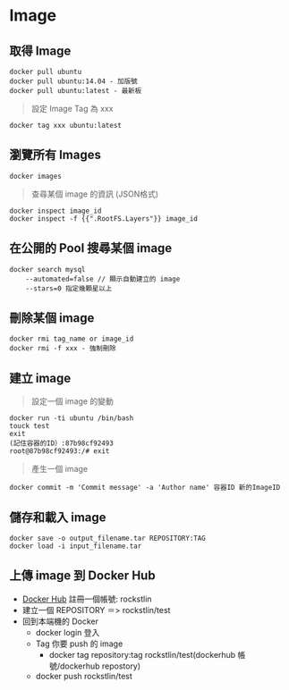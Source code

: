 # Image

## 取得 Image

	docker pull ubuntu
	docker pull ubuntu:14.04 - 加版號
	docker pull ubuntu:latest - 最新板
	
> 設定 Image Tag 為 xxx
	
	docker tag xxx ubuntu:latest
	
## 瀏覽所有 Images
	
	docker images
	
> 查尋某個 image 的資訊 (JSON格式)

	docker inspect image_id
	docker inspect -f {{".RootFS.Layers"}} image_id
	
## 在公開的 Pool 搜尋某個 image
	
	docker search mysql
		--automated=false // 顯示自動建立的 image
		--stars=0 指定幾顆星以上

## 刪除某個 image

	docker rmi tag_name or image_id
	docker rmi -f xxx - 強制刪除 
	
## 建立 image

> 設定一個 image 的變動

	docker run -ti ubuntu /bin/bash
	touck test
	exit
	(記住容器的ID）:87b98cf92493
	root@87b98cf92493:/# exit

> 產生一個 image

	docker commit -m 'Commit message' -a 'Author name' 容器ID 新的ImageID

## 儲存和載入 image

	docker save -o output_filename.tar REPOSITORY:TAG
	docker load -i input_filename.tar
	
## 上傳 image 到 Docker Hub

* [Docker Hub](https://dockerhub.com) 註冊一個帳號: rockstlin
* 建立一個 REPOSITORY ＝> rockstlin/test
* 回到本端機的 Docker
	* docker login 登入
	* Tag 你要 push 的 image
		* docker tag repository:tag rockstlin/test(dockerhub 帳號/dockerhub repostory)
	* docker push rockstlin/test